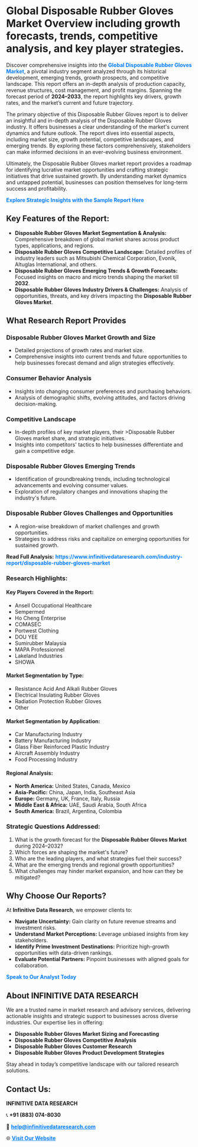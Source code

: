 <h1>Global Disposable Rubber Gloves Market Overview including growth forecasts, trends, competitive analysis, and key player strategies.</h1>
<p>
Discover comprehensive insights into the 
<a href="https://www.infinitivedataresearch.com/industry-report/disposable-rubber-gloves-market" rel="dofollow" style="color: #007BFF; text-decoration: none;"><strong>Global Disposable Rubber Gloves Market</strong></a>, a pivotal industry segment analyzed through its historical development, emerging trends, growth prospects, and competitive landscape. This report offers an in-depth analysis of production capacity, revenue structures, cost management, and profit margins. Spanning the forecast period of <strong>2024–2033</strong>, the report highlights key drivers, growth rates, and the market’s current and future trajectory.
</p>
<p>
The primary objective of this Disposable Rubber Gloves report is to deliver an insightful and in-depth analysis of the Disposable Rubber Gloves industry. It offers businesses a clear understanding of the market's current dynamics and future outlook. The report dives into essential aspects, including market size, growth potential, competitive landscapes, and emerging trends. By exploring these factors comprehensively, stakeholders can make informed decisions in an ever-evolving business environment.
</p>
<p>
Ultimately, the Disposable Rubber Gloves market report provides a roadmap for identifying lucrative market opportunities and crafting strategic initiatives that drive sustained growth. By understanding market dynamics and untapped potential, businesses can position themselves for long-term success and profitability.
</p>
<p>
<a href="https://www.infinitivedataresearch.com/request-sample/reportId=106157" style="color: #007BFF; text-decoration: none;"><strong>Explore Strategic Insights with the Sample Report Here</strong></a>
</p>

<h2>Key Features of the Report:</h2>
<ul>
<li><strong>Disposable Rubber Gloves Market Segmentation & Analysis:</strong> Comprehensive breakdown of global market shares across product types, applications, and regions.</li>
<li><strong>Disposable Rubber Gloves Competitive Landscape:</strong> Detailed profiles of industry leaders such as Mitsubishi Chemical Corporation, Evonik, Altuglas International, and others.</li>
<li><strong>Disposable Rubber Gloves Emerging Trends & Growth Forecasts:</strong> Focused insights on macro and micro trends shaping the market till <strong>2032</strong>.</li>
<li><strong>Disposable Rubber Gloves Industry Drivers & Challenges:</strong> Analysis of opportunities, threats, and key drivers impacting the <strong>Disposable Rubber Gloves Market</strong>.</li>
</ul>

<h2>What Research Report Provides</h2>
<h3>Disposable Rubber Gloves Market Growth and Size</h3>
<ul>
<li>Detailed projections of growth rates and market size.</li>
<li>Comprehensive insights into current trends and future opportunities to help businesses forecast demand and align strategies effectively.</li>
</ul>

<h3>Consumer Behavior Analysis</h3>
<ul>
<li>Insights into changing consumer preferences and purchasing behaviors.</li>
<li>Analysis of demographic shifts, evolving attitudes, and factors driving decision-making.</li>
</ul>

<h3>Competitive Landscape</h3>
<ul>
<li>In-depth profiles of key market players, their >Disposable Rubber Gloves market share, and strategic initiatives.</li>
<li>Insights into competitors' tactics to help businesses differentiate and gain a competitive edge.</li>
</ul>

<h3>Disposable Rubber Gloves Emerging Trends</h3>
<ul>
<li>Identification of groundbreaking trends, including technological advancements and evolving consumer values.</li>
<li>Exploration of regulatory changes and innovations shaping the industry's future.</li>
</ul>

<h3>Disposable Rubber Gloves Challenges and Opportunities</h3>
<ul>
<li>A region-wise breakdown of market challenges and growth opportunities.</li>
<li>Strategies to address risks and capitalize on emerging opportunities for sustained growth.</li>
</ul>
<p><strong>Read Full Analysis:</strong> <a href="https://www.infinitivedataresearch.com/industry-report/disposable-rubber-gloves-market" rel="dofollow" style="color: #007BFF; text-decoration: none;"><strong>https://www.infinitivedataresearch.com/industry-report/disposable-rubber-gloves-market</strong></a></p>
<h3>Research Highlights:</h3>
<h4>Key Players Covered in the Report:</h4>
<ul><li>Ansell Occupational Healthcare</li><li>Sempermed</li><li>Ho Cheng Enterprise</li><li>COMASEC</li><li>Portwest Clothing</li><li>DOU YEE</li><li>Sumirubber Malaysia</li><li>MAPA Professionnel</li><li>Lakeland Industries</li><li>SHOWA</li></ul>
<h4>Market Segmentation by Type:</h4>
<ul><li>Resistance Acid And Alkali Rubber Gloves</li><li>Electrical Insulating Rubber Gloves</li><li>Radiation Protection Rubber Gloves</li><li>Other</li></ul>
<h4>Market Segmentation by Application:</h4>
<ul><li>Car Manufacturing Industry</li><li>Battery Manufacturing Industry</li><li>Glass Fiber Reinforced Plastic Industry</li><li>Aircraft Assembly Industry</li><li>Food Processing Industry</li></ul>

<h4>Regional Analysis:</h4>
<ul>
<li><strong>North America:</strong> United States, Canada, Mexico</li>
<li><strong>Asia-Pacific:</strong> China, Japan, India, Southeast Asia</li>
<li><strong>Europe:</strong> Germany, UK, France, Italy, Russia</li>
<li><strong>Middle East & Africa:</strong> UAE, Saudi Arabia, South Africa</li>
<li><strong>South America:</strong> Brazil, Argentina, Colombia</li>
</ul>

<h3>Strategic Questions Addressed:</h3>
<ol>
<li>What is the growth forecast for the <strong>Disposable Rubber Gloves Market</strong> during 2024–2032?</li>
<li>Which forces are shaping the market's future?</li>
<li>Who are the leading players, and what strategies fuel their success?</li>
<li>What are the emerging trends and regional growth opportunities?</li>
<li>What challenges may hinder market expansion, and how can they be mitigated?</li>
</ol>

<h2>Why Choose Our Reports?</h2>
<p>At <strong>Infinitive Data Research</strong>, we empower clients to:</p>
<ul>
<li><strong>Navigate Uncertainty:</strong> Gain clarity on future revenue streams and investment risks.</li>
<li><strong>Understand Market Perceptions:</strong> Leverage unbiased insights from key stakeholders.</li>
<li><strong>Identify Prime Investment Destinations:</strong> Prioritize high-growth opportunities with data-driven rankings.</li>
<li><strong>Evaluate Potential Partners:</strong> Pinpoint businesses with aligned goals for collaboration.</li>
</ul>
<p><a href="https://www.infinitivedataresearch.com/industry-report/disposable-rubber-gloves-market" rel="dofollow" style="color: #007BFF; text-decoration: none;"><strong>Speak to Our Analyst Today</strong></a></p>

<h2>About INFINITIVE DATA RESEARCH</h2>
<p>We are a trusted name in market research and advisory services, delivering actionable insights and strategic support to businesses across diverse industries. Our expertise lies in offering:</p>
<ul>
<li><strong>Disposable Rubber Gloves Market Sizing and Forecasting</strong></li>
<li><strong>Disposable Rubber Gloves Competitive Analysis</strong></li>
<li><strong>Disposable Rubber Gloves Customer Research</strong></li>
<li><strong>Disposable Rubber Gloves Product Development Strategies</strong></li>
</ul>
<p>Stay ahead in today’s competitive landscape with our tailored research solutions.</p>

<h2>Contact Us:</h2>
<p><strong>INFINITIVE DATA RESEARCH</strong></p>
<p>📞 <strong>+91 (883) 074-8030</strong></p>
<p>📧 <strong><a href="mailto:help@infinitivedataresearch.com" style="color: #007BFF;">help@infinitivedataresearch.com</a></strong></p>
<p>🌐 <strong><a href="https://www.infinitivedataresearch.com" rel="dofollow" style="color: #007BFF;">Visit Our Website</a></strong></p>